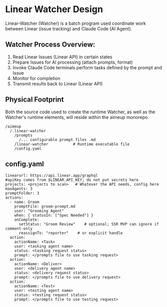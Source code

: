 # Linear Watcher Design
Linear-Watcher (Watcher) is a batch program used coordinate work between Linear (issue tracking) and Claude Code (AI Agent).


## Watcher Process Overview:
1. Read Linear Issues (Linear API) in certain states
1. Prepare Issues for AI processing (attach prompts, format)
1. Invoke Claude Code terminals perform tasks defined by the prompt and Issue
1. Monitor for completion
1. Transmit results back to Linear (Linear API)

## Physical Footprint
Both the source code used to create the runtime Watcher, as well as the Watcher's runtime elements, will reside within the aimeup monorepo.  

```
/aimeup
  /.linear-watcher
    /prompts
      /... configurable prompt files .md
    /linear-watcher           # Runtime executable file
    /config.yaml
```


## config.yaml
```
linearurl: https://api.linear.app/graphql
#apiKey comes from $LINEAR_API_KEY; do not put secrets here
projects: <projects to scan>   # Whatever the API needs, config here
maxAgents: 3
promptFolder: 3
actions:
  - name: Groom
    promptFile: groom-prompt.md
    user: "Grooming Agent"
    when: { statusIn: ["Spec Needed"] }
    onComplete:
      setStatus: "Groom Review"    # optional; SSR MVP can ignore if comment-only
      reassignTo: "reporter"    # or explicit handle
  action:
    actionName: <Task>
    user: <tasking agent name>
    status: <tasking request status>
    prompt: </prompts file to use tasking request>
  action:
    actionName: <Deliver>
    user: <delivery agent name>
    status: <delivery request status>
    prompt: </prompts file to use delivery request>
  action:
    actionName: <Test>
    user: <testing agent name>
    status: <testing request status>
    prompt: </prompts file to use testing request>


```



